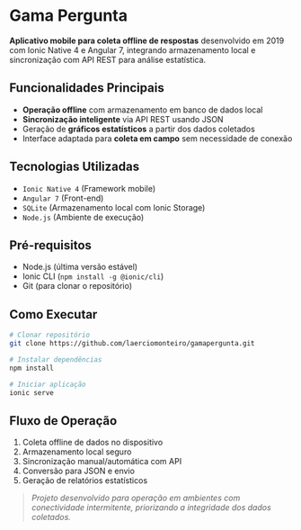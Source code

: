 # Gama Pergunta  

**Aplicativo mobile para coleta offline de respostas** desenvolvido em 2019 com Ionic Native 4 e Angular 7, integrando armazenamento local e sincronização com API REST para análise estatística.

## Funcionalidades Principais  
- **Operação offline** com armazenamento em banco de dados local  
- **Sincronização inteligente** via API REST usando JSON  
- Geração de **gráficos estatísticos** a partir dos dados coletados  
- Interface adaptada para **coleta em campo** sem necessidade de conexão  

## Tecnologias Utilizadas  
- `Ionic Native 4` (Framework mobile)  
- `Angular 7` (Front-end)  
- `SQLite` (Armazenamento local com Ionic Storage)  
- `Node.js` (Ambiente de execução)  

## Pré-requisitos  
- Node.js (última versão estável)  
- Ionic CLI (`npm install -g @ionic/cli`)  
- Git (para clonar o repositório)  

## Como Executar  
```bash
# Clonar repositório
git clone https://github.com/laerciomonteiro/gamapergunta.git

# Instalar dependências
npm install

# Iniciar aplicação
ionic serve
```

## Fluxo de Operação  
1. Coleta offline de dados no dispositivo  
2. Armazenamento local seguro  
3. Sincronização manual/automática com API  
4. Conversão para JSON e envio  
5. Geração de relatórios estatísticos  

> *Projeto desenvolvido para operação em ambientes com conectividade intermitente, priorizando a integridade dos dados coletados.*

